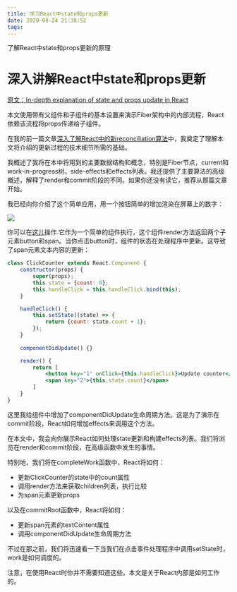 ```yaml
---
title: 学习React中state和props更新
date: 2020-08-24 21:38:52
tags:
---
```


了解React中state和props更新的原理

<!-- more -->

# 深入讲解React中state和props更新
[原文：In-depth explanation of state and props update in React](1)

本文使用带有父组件和子组件的基本设置来演示Fiber架构中的内部流程，React依赖该流程将props传递给子组件。

在我的前一篇文章[深入了解React中的新reconciliation算法](2)中，我奠定了理解本文将介绍的更新过程的技术细节所需的基础。

我概述了我将在本中将用到的主要数据结构和概念，特别是Fiber节点，current和work-in-progress树，side-effects和effects列表。我还提供了主要算法的高级概述，解释了render和commit阶段的不同。如果你还没有读它，推荐从那篇文章开始。

我已经向你介绍了这个简单应用，用一个按钮简单的增加渲染在屏幕上的数字：

![][img1]

你可以在[这儿](3)操作.它作为一个简单的组件执行，这个组件render方法返回两个子元素button和span。当你点击button时，组件的状态在处理程序中更新。这导致了span元素文本内容的更新：
```jsx
class ClickCounter extends React.Component {
    constructor(props) {
        super(props);
        this.state = {count: 0};
        this.handleClick = this.handleClick.bind(this);
    }

    handleClick() {
        this.setState((state) => {
            return {count: state.count + 1};
        });
    }
    
    componentDidUpdate() {}

    render() {
        return [
            <button key="1" onClick={this.handleClick}>Update counter</button>,
            <span key="2">{this.state.count}</span>
        ]
    }
}
```

这里我给组件中增加了componentDidUpdate生命周期方法。这是为了演示在commit阶段，React如何增加effects来调用这个方法。

在本文中，我会向你展示React如何处理state更新和构建effects列表。我们将浏览在render和commit阶段，在高级函数中发生的事情。

特别地，我们将在completeWork函数中，React将如何：

- 更新ClickCounter的state中的count属性
- 调用render方法来获取children列表，执行比较
- 为span元素更新props

以及在commitRoot函数中，React将如何：

- 更新span元素的textContent属性
- 调用componentDidUpdate生命周期方法

不过在那之前，我们将迅速看一下当我们在点击事件处理程序中调用setState时，work是如何调度的。

注意，在使用React时你并不需要知道这些。本文是关于React内部是如何工作的。

[1]: https://indepth.dev/in-depth-explanation-of-state-and-props-update-in-react/
[2]: https://indepth.dev/inside-fiber-in-depth-overview-of-the-new-reconciliation-algorithm-in-react/
[3]: https://stackblitz.com/edit/react-jwqn64

[img1]: https://admin.indepth.dev/content/images/2019/08/tmp4.gif